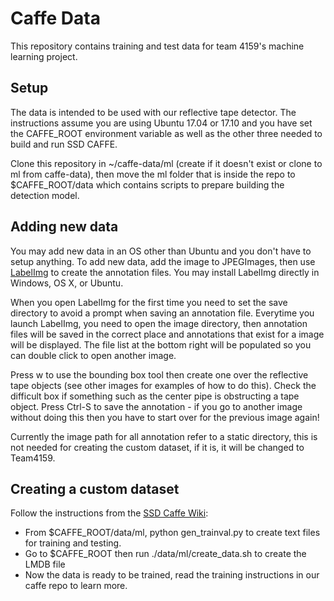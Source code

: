# Caffe Data

This repository contains training and test data for team 4159's machine learning project.

## Setup

The data is intended to be used with our reflective tape detector. The instructions assume you are using Ubuntu 17.04 or 17.10 and you have set the CAFFE_ROOT environment variable as well as the other three needed to build and run SSD CAFFE. 

Clone this repository in ~/caffe-data/ml (create if it doesn't exist or clone to ml from caffe-data), then move the ml folder that is inside the repo to $CAFFE\_ROOT/data which contains scripts to prepare building the detection model.

## Adding new data
You may add new data in an OS other than Ubuntu and you don't have to setup anything. To add new data, add the image to JPEGImages, then use [LabelImg](https://github.com/tzutalin/labelImg) to create the annotation files. You may install LabelImg directly in Windows, OS X, or Ubuntu. 

When you open LabelImg for the first time you need to set the save directory to avoid a prompt when saving an annotation file. Everytime you launch LabelImg, you need to open the image directory, then annotation files will be saved in the correct place and annotations that exist for a image will be displayed. The file list at the bottom right will be populated so you can double click to open another image. 

Press w to use the bounding box tool then create one over the reflective tape objects (see other images for examples of how to do this). Check the difficult box if something such as the center pipe is obstructing a tape object. Press Ctrl-S to save the annotation  - if you go to another image without doing this then you have to start over for the previous image again!

Currently the image path for all annotation refer to a static directory, this is not needed for creating the custom dataset, if it is, it will be changed to Team4159.

## Creating a custom dataset
Follow the instructions from the [SSD Caffe Wiki](https://github.com/weiliu89/caffe/wiki/Train-SSD-on-custom-dataset):

* From $CAFFE\_ROOT/data/ml, python gen_trainval.py to create text files for training and testing.
* Go to $CAFFE\_ROOT then run ./data/ml/create_data.sh to create the LMDB file
* Now the data is ready to be trained, read the training instructions in our caffe repo to learn more.
